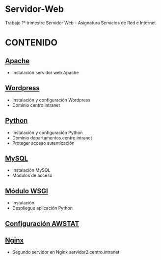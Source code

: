 # Servidor-Web
Trabajo 1º trimestre Servidor Web - Asignatura Servicios de Red e Internet

# CONTENIDO
## [Apache](APACHE/readme.md)
- Instalación servidor web Apache
## [Wordpress](WORDPRESS/readme.md)
- Instalación y configuración Wordpress
- Dominio centro.intranet
## [Python](PYTHON/readme.md)
- Instalación y configuración Python
- Dominio departamentos.centro.intranet
- Proteger acceso autenticación
## [MySQL](MYSQL/readme.md)
- Instalación MySQL
- Módulos de acceso
## [Módulo WSGI](WSGI/readme.md)
- Instalación
- Despliegue aplicación Python
## [Configuración AWSTAT](AWSTAT/readme.md)
## [Nginx](NGINX/readme.md)
- Segundo servidor en Nginx servidor2.centro.intranet

